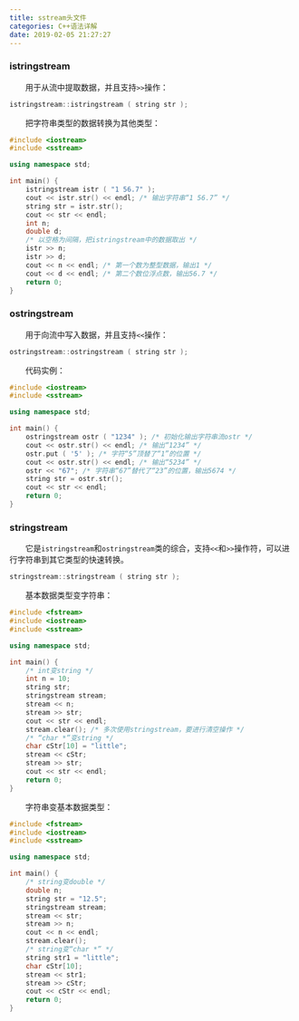 ```yaml
---
title: sstream头文件
categories: C++语法详解
date: 2019-02-05 21:27:27
---
```

### istringstream

&emsp;&emsp;用于从流中提取数据，并且支持`>>`操作：<!--more-->

``` cpp
istringstream::istringstream ( string str );
```

&emsp;&emsp;把字符串类型的数据转换为其他类型：

``` cpp
#include <iostream>
#include <sstream>

using namespace std;

int main() {
    istringstream istr ( "1 56.7" );
    cout << istr.str() << endl; /* 输出字符串“1 56.7” */
    string str = istr.str();
    cout << str << endl;
    int n;
    double d;
    /* 以空格为间隔，把istringstream中的数据取出 */
    istr >> n;
    istr >> d;
    cout << n << endl; /* 第一个数为整型数据，输出1 */
    cout << d << endl; /* 第二个数位浮点数，输出56.7 */
    return 0;
}
```

### ostringstream

&emsp;&emsp;用于向流中写入数据，并且支持`<<`操作：

``` cpp
ostringstream::ostringstream ( string str );
```

&emsp;&emsp;代码实例：

``` cpp
#include <iostream>
#include <sstream>

using namespace std;

int main() {
    ostringstream ostr ( "1234" ); /* 初始化输出字符串流ostr */
    cout << ostr.str() << endl; /* 输出“1234” */
    ostr.put ( '5' ); /* 字符“5”顶替了“1”的位置 */
    cout << ostr.str() << endl; /* 输出“5234” */
    ostr << "67"; /* 字符串“67”替代了“23”的位置，输出5674 */
    string str = ostr.str();
    cout << str << endl;
    return 0;
}
```

### stringstream

&emsp;&emsp;它是`istringstream`和`ostringstream`类的综合，支持`<<`和`>>`操作符，可以进行字符串到其它类型的快速转换。

``` cpp
stringstream::stringstream ( string str );
```

&emsp;&emsp;基本数据类型变字符串：

``` cpp
#include <fstream>
#include <iostream>
#include <sstream>

using namespace std;

int main() {
    /* int变string */
    int n = 10;
    string str;
    stringstream stream;
    stream << n;
    stream >> str;
    cout << str << endl;
    stream.clear(); /* 多次使用stringstream，要进行清空操作 */
    /* “char *”变string */
    char cStr[10] = "little";
    stream << cStr;
    stream >> str;
    cout << str << endl;
    return 0;
}
```

&emsp;&emsp;字符串变基本数据类型：

``` cpp
#include <fstream>
#include <iostream>
#include <sstream>

using namespace std;

int main() {
    /* string变double */
    double n;
    string str = "12.5";
    stringstream stream;
    stream << str;
    stream >> n;
    cout << n << endl;
    stream.clear();
    /* string变“char *” */
    string str1 = "little";
    char cStr[10];
    stream << str1;
    stream >> cStr;
    cout << cStr << endl;
    return 0;
}
```